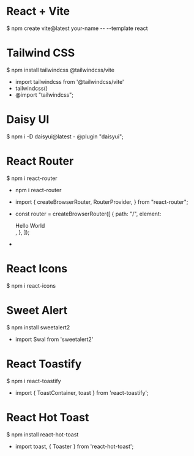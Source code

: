 # React + Vite
$ npm create vite@latest your-name -- --template react
# Tailwind CSS
$ npm install tailwindcss @tailwindcss/vite
- import tailwindcss from '@tailwindcss/vite' 
- tailwindcss()
- @import "tailwindcss";
# Daisy UI
$ npm i -D daisyui@latest - @plugin "daisyui";
# React Router
$ npm i react-router
- npm i react-router
- import {
  createBrowserRouter,
  RouterProvider,
  } from "react-router";
- const router = createBrowserRouter([
  {
    path: "/",
    element: <div>Hello World</div>,
  },
]);

- <RouterProvider router={router} />

# React Icons
$ npm i react-icons

# Sweet Alert
$ npm install sweetalert2
- import Swal from 'sweetalert2'
# React Toastify
$ npm i react-toastify
- import { ToastContainer, toast } from 'react-toastify';
# React Hot Toast
$ npm install react-hot-toast
- import toast, { Toaster } from 'react-hot-toast';
